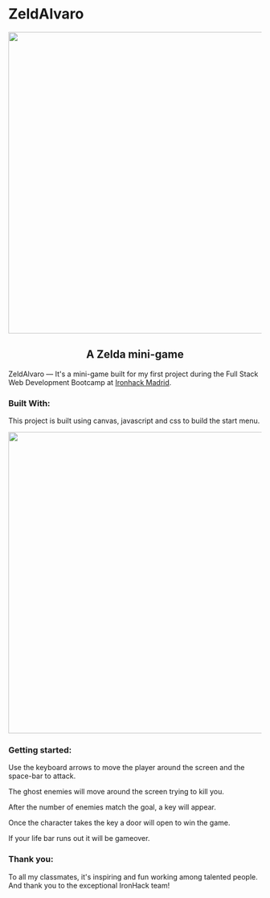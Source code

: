 <h1 align="left">
ZeldAlvaro
</h1>


<p align="center"><img src="https://github.com/almonasterio/projectGameIH/blob/master/images/screenshot1.png" width="600"/></p>

<h2 align="center">
  A Zelda mini-game
</h2>


ZeldAlvaro — It's a mini-game built for my first project during the Full Stack Web Development Bootcamp at [Ironhack Madrid](https://www.ironhack.com/).

### Built With:

 This project is built using canvas, javascript and css to build the start menu.
 
 

<p align="center"><img src="https://github.com/almonasterio/projectGameIH/blob/master/images/screenshot2.png" width="600"/></p>


### Getting started:

Use the keyboard arrows to move the player around the screen and the space-bar to attack.

The ghost enemies will move around the screen trying to kill you.

After the number of enemies match the goal, a key will appear.

Once the character takes the key a door will open to win the game.

If your life bar runs out it will be gameover.

### Thank you:
To all my classmates, it's inspiring and fun working among talented people. 
And thank you to the exceptional IronHack team!

